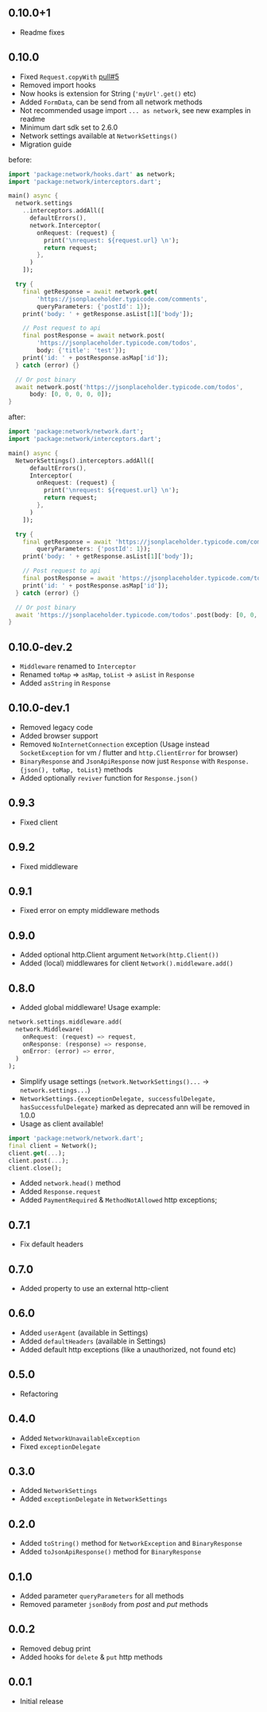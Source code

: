 [comment]: <> (Changelog bum example)
[comment]: <> (## version)
[comment]: <> (### Breaking Changes or ### New Features)
[comment]: <> (* Change description)

## 0.10.0+1

* Readme fixes

## 0.10.0

* Fixed `Request.copyWith` [pull#5](https://github.com/rbcprolabs/packages.dart/pull/5)
* Removed import hooks
* Now hooks is extension for String (`'myUrl'.get()` etc)
* Added `FormData`, can be send from all network methods
* Not recommended usage import `... as network`, see new examples in readme
* Minimum dart sdk set to 2.6.0
* Network settings available at `NetworkSettings()`
* Migration guide

before: 
```dart
import 'package:network/hooks.dart' as network;
import 'package:network/interceptors.dart';

main() async {
  network.settings
    ..interceptors.addAll([
      defaultErrors(),
      network.Interceptor(
        onRequest: (request) {
          print('\nrequest: ${request.url} \n');
          return request;
        },
      )
    ]);

  try {
    final getResponse = await network.get(
        'https://jsonplaceholder.typicode.com/comments',
        queryParameters: {'postId': 1});
    print('body: ' + getResponse.asList[1]['body']);

    // Post request to api
    final postResponse = await network.post(
        'https://jsonplaceholder.typicode.com/todos',
        body: {'title': 'test'});
    print('id: ' + postResponse.asMap['id']);
  } catch (error) {}

  // Or post binary
  await network.post('https://jsonplaceholder.typicode.com/todos',
      body: [0, 0, 0, 0, 0]);
}
```

after:
```dart
import 'package:network/network.dart';
import 'package:network/interceptors.dart';

main() async {
  NetworkSettings().interceptors.addAll([
      defaultErrors(),
      Interceptor(
        onRequest: (request) {
          print('\nrequest: ${request.url} \n');
          return request;
        },
      )
    ]);

  try {
    final getResponse = await 'https://jsonplaceholder.typicode.com/comments'.get(
        queryParameters: {'postId': 1});
    print('body: ' + getResponse.asList[1]['body']);

    // Post request to api
    final postResponse = await 'https://jsonplaceholder.typicode.com/todos'.post(body: {'title': 'test'});
    print('id: ' + postResponse.asMap['id']);
  } catch (error) {}

  // Or post binary
  await 'https://jsonplaceholder.typicode.com/todos'.post(body: [0, 0, 0, 0, 0]);
}
```

## 0.10.0-dev.2

* `Middleware` renamed to `Interceptor`
* Renamed `toMap` => `asMap`, `toList` -> `asList` in `Response`
* Added `asString` in `Response`

## 0.10.0-dev.1

* Removed legacy code
* Added browser support
* Removed `NoInternetConnection` exception (Usage instead `SocketException` for vm / flutter and `http.ClientError` for browser)
* `BinaryResponse` and `JsonApiResponse` now just `Response` with `Response.{json(), toMap, toList}` methods
* Added optionally `reviver` function for `Response.json()`

## 0.9.3

* Fixed client

## 0.9.2

* Fixed middleware

## 0.9.1

* Fixed error on empty middleware methods

## 0.9.0

* Added optional http.Client argument `Network(http.Client())`
* Added (local) middlewares for client `Network().middleware.add()`

## 0.8.0

* Added global middleware! Usage example:
```dart
network.settings.middleware.add(
  network.Middleware(
    onRequest: (request) => request,
    onResponse: (response) => response,
    onError: (error) => error,
  )
);
```
* Simplify usage settings (`network.NetworkSettings()...` -> `network.settings...`) 
* `NetworkSettings.{exceptionDelegate, successfulDelegate, hasSuccessfulDelegate}` marked as deprecated ann will be removed in 1.0.0
* Usage as client available!
```dart
import 'package:network/network.dart';
final client = Network();
client.get(...);
client.post(...);
client.close();
```
* Added `network.head()` method
* Added `Response.request`
* Added `PaymentRequired` & `MethodNotAllowed` http exceptions;

## 0.7.1

* Fix default headers

## 0.7.0 

* Added property to use an external http-client

## 0.6.0

* Added `userAgent` (available in Settings)
* Added `defaultHeaders` (available in Settings)
* Added default http exceptions (like a unauthorized, not found etc)

## 0.5.0 

* Refactoring

## 0.4.0

* Added `NetworkUnavailableException`
* Fixed `exceptionDelegate`

## 0.3.0

* Added `NetworkSettings`
* Added `exceptionDelegate` in `NetworkSettings`

## 0.2.0

* Added `toString()` method for `NetworkException` and `BinaryResponse`
* Added `toJsonApiResponse()` method for `BinaryResponse`

## 0.1.0

* Added parameter `queryParameters` for all methods
* Removed parameter `jsonBody` from *post* and *put* methods

## 0.0.2

* Removed debug print
* Added hooks for `delete` & `put` http methods

## 0.0.1

* Initial release
